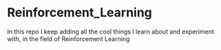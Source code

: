 # Reinforcement_Learning
In this repo I keep adding all the cool things I learn about and experiment with, in the field of Reinforcement Learning
